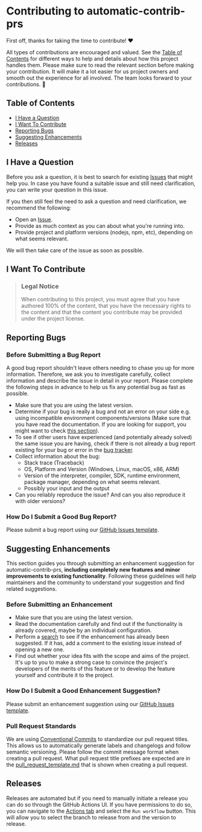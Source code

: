 <!-- markdownlint-disable MD013 -->
<!-- omit in toc -->
# Contributing to automatic-contrib-prs

First off, thanks for taking the time to contribute! :heart:

All types of contributions are encouraged and valued. See the [Table of Contents](#table-of-contents) for different ways to help and details about how this project handles them. Please make sure to read the relevant section before making your contribution. It will make it a lot easier for us project owners and smooth out the experience for all involved. The team looks forward to your contributions. :tada:

<!-- omit in toc -->
## Table of Contents

- [I Have a Question](#i-have-a-question)
- [I Want To Contribute](#i-want-to-contribute)
- [Reporting Bugs](#reporting-bugs)
- [Suggesting Enhancements](#suggesting-enhancements)
- [Releases](#releases)

## I Have a Question

Before you ask a question, it is best to search for existing [Issues](https://github.com/github/automatic-contrib-prs/issues) that might help you. In case you have found a suitable issue and still need clarification, you can write your question in this issue.

If you then still feel the need to ask a question and need clarification, we recommend the following:

- Open an [Issue](https://github.com/github/automatic-contrib-prs/issues/new).
- Provide as much context as you can about what you're running into.
- Provide project and platform versions (nodejs, npm, etc), depending on what seems relevant.

We will then take care of the issue as soon as possible.

## I Want To Contribute

> ### Legal Notice <!-- omit in toc -->
>
> When contributing to this project, you must agree that you have authored 100% of the content, that you have the necessary rights to the content and that the content you contribute may be provided under the project license.

## Reporting Bugs

<!-- omit in toc -->
### Before Submitting a Bug Report

A good bug report shouldn't leave others needing to chase you up for more information. Therefore, we ask you to investigate carefully, collect information and describe the issue in detail in your report. Please complete the following steps in advance to help us fix any potential bug as fast as possible.

- Make sure that you are using the latest version.
- Determine if your bug is really a bug and not an error on your side e.g. using incompatible environment components/versions (Make sure that you have read the documentation. If you are looking for support, you might want to check [this section](#i-have-a-question)).
- To see if other users have experienced (and potentially already solved) the same issue you are having, check if there is not already a bug report existing for your bug or error in the [bug tracker](https://github.com/github/automatic-contrib-prs/issues).
- Collect information about the bug:
  - Stack trace (Traceback)
  - OS, Platform and Version (Windows, Linux, macOS, x86, ARM)
  - Version of the interpreter, compiler, SDK, runtime environment, package manager, depending on what seems relevant.
  - Possibly your input and the output
- Can you reliably reproduce the issue? And can you also reproduce it with older versions?

<!-- omit in toc -->
### How Do I Submit a Good Bug Report?

Please submit a bug report using our [GitHub Issues template](https://github.com/github/automatic-contrib-prs/issues/new?template=bug_report.yml).

## Suggesting Enhancements

This section guides you through submitting an enhancement suggestion for automatic-contrib-prs, **including completely new features and minor improvements to existing functionality**. Following these guidelines will help maintainers and the community to understand your suggestion and find related suggestions.

<!-- omit in toc -->
### Before Submitting an Enhancement

- Make sure that you are using the latest version.
- Read the documentation carefully and find out if the functionality is already covered, maybe by an individual configuration.
- Perform a [search](https://github.com/github/automatic-contrib-prs/issues) to see if the enhancement has already been suggested. If it has, add a comment to the existing issue instead of opening a new one.
- Find out whether your idea fits with the scope and aims of the project. It's up to you to make a strong case to convince the project's developers of the merits of this feature or to develop the feature yourself and contribute it to the project.

<!-- omit in toc -->
### How Do I Submit a Good Enhancement Suggestion?

Please submit an enhancement suggestion using our [GitHub Issues template](https://github.com/github/automatic-contrib-prs/issues/new?template=feature_request.yml).

### Pull Request Standards

We are using [Conventional Commits](https://www.conventionalcommits.org/en/v1.0.0/) to standardize our pull request titles. This allows us to automatically generate labels and changelogs and follow semantic versioning. Please follow the commit message format when creating a pull request. What pull request title prefixes are expected are in the [pull_request_template.md](.github/pull_request_template.md) that is shown when creating a pull request.

## Releases

Releases are automated but if you need to manually initiate a release you can do so through the GitHub Actions UI.  If you have permissions to do so, you can navigate to the [Actions tab](https://github.com/github/automatic-contrib-prs/actions/workflows/release.yml) and select the `Run workflow` button.  This will allow you to select the branch to release from and the version to release.
